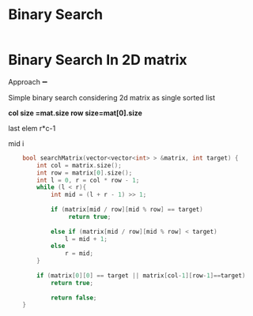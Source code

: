 # Binary Search

```cpp

```

# Binary Search In 2D matrix

Approach ➖

Simple binary search considering 2d matrix as single sorted list

**col size =mat.size row size=mat[0].size** 

last elem r*c-1

mid i

```cpp
    bool searchMatrix(vector<vector<int> > &matrix, int target) {
        int col = matrix.size();
        int row = matrix[0].size();
        int l = 0, r = col * row - 1;
        while (l < r){
            int mid = (l + r - 1) >> 1;
          
            if (matrix[mid / row][mid % row] == target)
                 return true;
     
            else if (matrix[mid / row][mid % row] < target)
                l = mid + 1;
            else 
                r = mid;
        }
        
        if (matrix[0][0] == target || matrix[col-1][row-1]==target)
            return true;
            
            return false;
    }
```